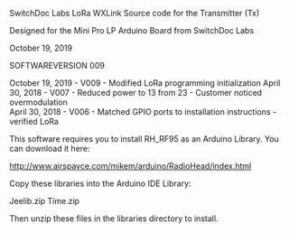 SwitchDoc Labs LoRa WXLink Source code for the Transmitter (Tx)

Designed for the Mini Pro LP Arduino Board from SwitchDoc Labs

October 19, 2019

SOFTWAREVERSION 009 

October 19, 2019 - V009 - Modified LoRa programming initialization 
April 30, 2018 - V007 - Reduced power to 13 from 23 - Customer noticed overmodulation<BR>
April 30, 2018 - V006 - Matched GPIO ports to installation instructions - verified LoRa<BR>

This software requires you to install RH_RF95 as an Arduino Library.  You can download it here:

http://www.airspayce.com/mikem/arduino/RadioHead/index.html

Copy these libraries into the Arduino IDE Library:

Jeelib.zip
Time.zip

Then unzip these files in the libraries directory to install.

